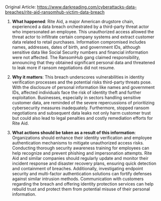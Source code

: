 Original Article: https://www.darkreading.com/cyberattacks-data-breaches/rite-aid-ransomhub-victim-data-breach

1) **What happened**:
Rite Aid, a major American drugstore chain, experienced a data breach orchestrated by a third-party threat actor who impersonated an employee. This unauthorized access allowed the threat actor to infiltrate certain company systems and extract customer data related to retail purchases. Information compromised includes names, addresses, dates of birth, and government IDs, although sensitive data like Social Security numbers and financial information were not affected. The RansomHub gang claimed responsibility, announcing that they obtained significant personal data and threatened to leak more if ransom negotiations did not resume.

2) **Why it matters**:
This breach underscores vulnerabilities in identity verification processes and the potential risks third-party threats pose. With the disclosure of personal information like names and government IDs, affected individuals face the risk of identity theft and further exploitation. Businesses, especially in sectors handling sensitive customer data, are reminded of the severe repercussions of prioritizing cybersecurity measures inadequately. Furthermore, stopped ransom negotiations and subsequent data leaks not only harm customer trust but could also lead to legal penalties and costly remediation efforts for Rite Aid.

3) **What actions should be taken as a result of this information**:
Organizations should enhance their identity verification and employee authentication mechanisms to mitigate unauthorized access risks. Conducting thorough security awareness training for employees can help recognize and prevent phishing and impersonation attempts. Rite Aid and similar companies should regularly update and monitor their incident response and disaster recovery plans, ensuring quick detection and containment of breaches. Additionally, investigating endpoint security and multi-factor authentication solutions can fortify defenses against similar intrusion methods. Communication with customers regarding the breach and offering identity protection services can help rebuild trust and protect them from potential misuse of their personal information.